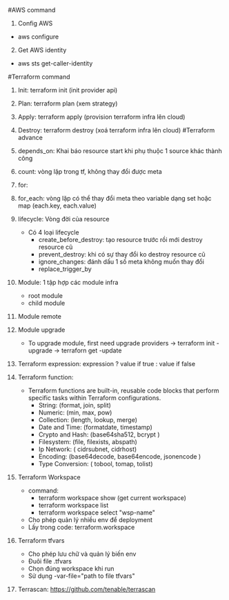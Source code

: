 #AWS command

1. Config AWS

- aws configure

2. Get AWS identity

- aws sts get-caller-identity

#Terraform command

1. Init: terraform init (init provider api)
2. Plan: terraform plan (xem strategy)
3. Apply: terraform apply (provision terraform infra lên cloud)
4. Destroy: terraform destroy (xoá terraform infra lên cloud)
#Terraform advance
1. depends_on: Khai báo resource start khi phụ thuộc 1 source khác thành công
2. count: vòng lặp trong tf, không thay đổi được meta
3. for: 
4. for_each: vòng lặp có thể thay đổi meta theo variable dạng set hoặc map (each.key, each.value)
5. lifecycle: Vòng đời của resource
    - Có 4 loại lifecycle 
        + create_before_destroy: tạo resource trước rồi mới destroy resource cũ
        + prevent_destroy: khi có sự thay đổi ko destroy resource cũ
        + ignore_changes: đánh dấu 1 số meta không muốn thay đổi
        + replace_trigger_by
6. Module: 1 tập hợp các module infra
    - root module
    - child module
7. Module remote

8. Module upgrade
    - To upgrade module, first need upgrade providers -> terraform init -upgrade -> terraforn get -update

9.  Terraform expression: expression ? value if true : value if false

10. Terraform function: 
    - Terraform functions are built-in, reusable code blocks that perform specific tasks within Terraform configurations.
        + String: (format, join, split)
        + Numeric: (min, max, pow)
        + Collection: (length, lookup, merge)
        + Date and Time: (formatdate, timestamp)
        + Crypto and Hash: (base64sha512, bcrypt )
        + Filesystem: (file, filexists, abspath)
        + Ip Network: ( cidrsubnet, cidrhost)
        + Encoding: (base64decode, base64encode, jsonencode )
        + Type Conversion: ( tobool, tomap, tolist)

11. Terraform Workspace
    - command: 
        + terraform workspace show (get current workspace)
        + terraform workspace list
        + terraform workspace select "wsp-name"
    - Cho phép quản lý nhiều env để deployment
    - Lấy trong code: terraform.workspace
    
12. Terraform tfvars
    - Cho phép lưu chữ và quản lý biến env
    - Đuôi file .tfvars
    - Chọn đúng workspace khi run
    - Sử dụng -var-file="path to file tfvars"

13. Terrascan: https://github.com/tenable/terrascan

